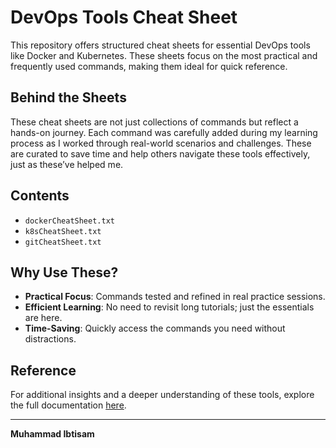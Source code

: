 # DevOps Tools Cheat Sheet

This repository offers structured cheat sheets for essential DevOps tools like Docker and Kubernetes. These sheets focus on the most practical and frequently used commands, making them ideal for quick reference.

## Behind the Sheets 
These cheat sheets are not just collections of commands but reflect a hands-on journey. Each command was carefully added during my learning process as I worked through real-world scenarios and challenges. These are curated to save time and help others navigate these tools effectively, just as these’ve helped me.

## Contents
- `dockerCheatSheet.txt`  
- `k8sCheatSheet.txt`
- `gitCheatSheet.txt`  

## Why Use These?
- **Practical Focus**: Commands tested and refined in real practice sessions.  
- **Efficient Learning**: No need to revisit long tutorials; just the essentials are here.  
- **Time-Saving**: Quickly access the commands you need without distractions.

## Reference
For additional insights and a deeper understanding of these tools, explore the full documentation [here](https://docs.google.com/document/d/1qrXMhqPx72IFqjZERpW3D36D6UpEYL8wF0GPZJT6IWk/edit?usp=sharing).

---

**Muhammad Ibtisam**
